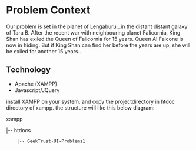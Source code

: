 
# Problem Context

Our problem is set in the planet of Lengaburu…in the distant distant galaxy of Tara B. After the recent war with neighbouring planet Falicornia, King Shan has exiled the Queen of Falicornia for 15 years.
Queen Al Falcone is now in hiding. But if King Shan can find her before the years are up, she will be exiled for another 15 years..

## Technology

* Apache (XAMPP)
* Javascript/JQuery

install XAMPP on your system. and copy the projectdirectory in htdoc directory of xampp. the structure will like this below diagram:


xampp

  |-- htdocs

		|-- GeekTrust-UI-Problems1
